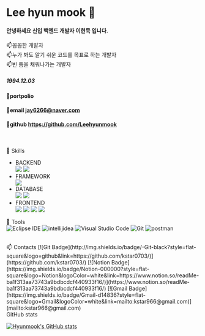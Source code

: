 # Lee hyun mook 👋

#### 안녕하세요 신입 백엔드 개발자 이현묵 입니다.
📫꼼꼼한 개발자<br/>
📫누가 봐도 알기 쉬운 코드를 목표로 하는 개발자<br/>
📫빈 틈을 채워나가는 개발자<br/>
##### 1994.12.03

#### 🌟portpolio  <br/>
#### 🌟email  jay6266@naver.com<br/>
#### 🌟github  https://github.com/Leehyunmook<br/><br/><br/>

💪 Skills

<ul>
<li>BACKEND</li>
<img src="https://img.shields.io/badge/Java-007396?style=for-the-badge&logo=OpenJDK&logoColor=white">
<img src="https://img.shields.io/badge/Python-3776AB?style=for-the-badge&logo=Python&logoColor=white">
<li>FRAMEWORK </li>
<img src="https://img.shields.io/badge/spring-6DB33F?style=for-the-badge&logo=spring&logoColor=white">
<li>DATABASE </li>

<img src="https://img.shields.io/badge/oracle-F80000?style=for-the-badge&logo=oracle&logoColor=white">
<img src="https://img.shields.io/badge/mysql-4479A1?style=for-the-badge&logo=mysql&logoColor=white">

<li>FRONTEND </li>

<img src="https://img.shields.io/badge/html5-34F26?style=for-the-badge&logo=html5&logoColor=white">
<img src="https://img.shields.io/badge/CSS3-1572B6?style=for-the-badge&logo=CSS3&logoColor=white">
<img src="https://img.shields.io/badge/javascript-F7DF1E?style=for-the-badge&logo=javascript&logoColor=white">
<img src="https://img.shields.io/badge/react-61DAFB?style=for-the-badge&logo=react&logoColor=white">

</ul>

🌱 Tools
<br/>
![Eclipse IDE](https://img.shields.io/badge/Eclipse%20IDE-2C2255.svg?&style=for-the-badge&logo=Eclipse%20IDE&logoColor=white)
![intellijidea](https://img.shields.io/badge/intellijidea-000000.svg?&style=for-the-badge&logo=intellijidea&logoColor=white)
![Visual Studio Code](https://img.shields.io/badge/Visual%20Studio%20Code-007ACC.svg?&style=for-the-badge&logo=Visual%20Studio%20Code&logoColor=white)
![Git](https://img.shields.io/badge/Git-F05032.svg?&style=for-the-badge&logo=Git&logoColor=white)
![postman](https://img.shields.io/badge/postman-FF6C37.svg?&style=for-the-badge&logo=postman&logoColor=white)

<br/>
📫 Contacts
[![Git Badge](http://img.shields.io/badge/-Git-black?style=flat-square&logo=github&link=https://github.com/kstar0703/)](https://github.com/kstar0703/)
[![Notion Badge](https://img.shields.io/badge/Notion-000000?style=flat-square&logo=Notion&logoColor=white&link=https://www.notion.so/readMe-ba1f313aa73743a9bdbcdcf440933f16/)](https://www.notion.so/readMe-ba1f313aa73743a9bdbcdcf440933f16/)
[![Gmail Badge](https://img.shields.io/badge/Gmail-d14836?style=flat-square&logo=Gmail&logoColor=white&link=mailto:kstar966@gmail.com)](mailto:kstar966@gmail.com)

<br/>
GitHub stats<br/>

[![Hyunmook's GitHub stats](https://github-readme-stats.vercel.app/api?username=Leehyunmook)](https://github.com/anuraghazra/github-readme-stats)

<!--
**Leehyunmook/Leehyunmook** is a ✨ _special_ ✨ repository because its `README.md` (this file) appears on your GitHub profile.

Here are some ideas to get you started:

- 🔭 I’m currently working on ...
- 🌱 I’m currently learning ...
- 👯 I’m looking to collaborate on ...
- 🤔 I’m looking for help with ...
- 💬 Ask me about ...
- 📫 How to reach me: ...
- 😄 Pronouns: ...
- ⚡ Fun fact: ...
